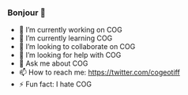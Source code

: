 ### Bonjour 👋

- 🔭 I’m currently working on COG
- 🌱 I’m currently learning COG
- 👯 I’m looking to collaborate on COG
- 🤔 I’m looking for help with COG
- 💬 Ask me about COG
- 📫 How to reach me: https://twitter.com/cogeotiff
- ⚡ Fun fact: I hate COG
